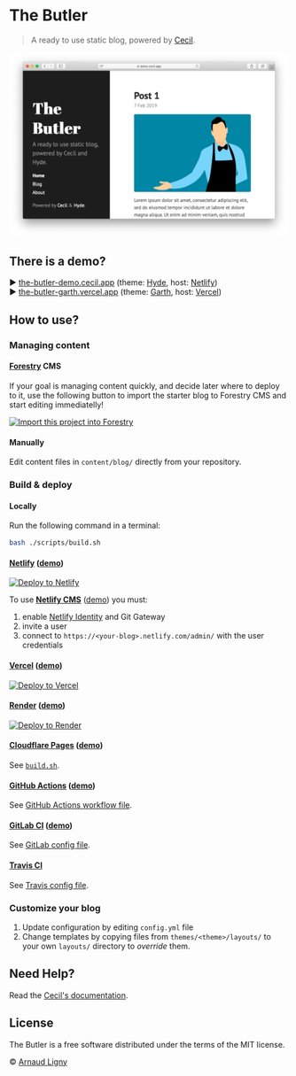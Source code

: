 # The Butler

> A ready to use static blog, powered by [Cecil](https://cecil.app).

![Cecil preview](static/images/cecil-preview.png)

## There is a demo?

:arrow_forward: [the-butler-demo.cecil.app](https://the-butler-demo.cecil.app) (theme: [Hyde](https://github.com/Cecilapp/theme-hyde#readme), host: [Netlify](https://www.netlify.com))  
:arrow_forward: [the-butler-garth.vercel.app](https://the-butler-garth.vercel.app) (theme: [Garth](https://github.com/Cecilapp/theme-garth#readme), host: [Vercel](https://vercel.com))

## How to use?

### Managing content

#### [Forestry](https://forestry.io) CMS

If your goal is managing content quickly, and decide later where to deploy to it, use the following button to import the starter blog to Forestry CMS and start editing immediatelly!

[![Import this project into Forestry](https://assets.forestry.io/import-to-forestryK.svg)](https://cecil.app/cms/forestry/import/)

#### Manually

Edit content files in `content/blog/` directly from your repository.

### Build & deploy

#### Locally

Run the following command in a terminal:

```bash
bash ./scripts/build.sh
```

#### [Netlify](https://www.netlify.com) ([demo](https://the-butler-demo.cecil.app))

[![Deploy to Netlify](https://www.netlify.com/img/deploy/button.svg)](https://app.netlify.com/start/deploy?repository=https://github.com/Cecilapp/the-butler&stack=cms)

To use [**Netlify CMS**](https://www.netlifycms.org) ([demo](https://the-butler-demo.cecil.app/admin/)) you must:

1. enable [Netlify Identity](https://docs.netlify.com/visitor-access/git-gateway/#setup-and-settings) and Git Gateway
2. invite a user
3. connect to `https://<your-blog>.netlify.com/admin/` with the user credentials

#### [Vercel](https://vercel.com) ([demo](https://vercel.cecil.app))

[![Deploy to Vercel](https://vercel.com/button)](https://vercel.com/import/project?template=https://github.com/Cecilapp/the-butler)

#### [Render](https://render.com) ([demo](https://the-butler.onrender.com))

[![Deploy to Render](https://render.com/images/deploy-to-render-button.svg)](https://render.com/deploy?repo=https://github.com/Cecilapp/the-butler)

#### [Cloudflare Pages](https://pages.cloudflare.com) ([demo](https://the-butler.pages.dev))

See [`build.sh`](/scripts/build.sh).

#### [GitHub Actions](https://github.com/features/actions) ([demo](https://cecilapp.github.io/the-butler/))

See [GitHub Actions workflow file](/.github/workflows/build-and-deploy.yml).

#### [GitLab CI](https://about.gitlab.com/stages-devops-lifecycle/continuous-integration/) ([demo](https://aligny.gitlab.io/the-butler/))

See [GitLab config file](/.gitlab-ci.yml).

#### [Travis CI](https://travis-ci.com)

See [Travis config file](/.travis.yml).

### Customize your blog

1. Update configuration by editing `config.yml` file
2. Change templates by copying files from `themes/<theme>/layouts/` to your own `layouts/` directory to _override_ them.

## Need Help?

Read the [Cecil's documentation](https://cecil.app/documentation/).

## License

The Butler is a free software distributed under the terms of the MIT license.

© [Arnaud Ligny](https://arnaudligny.fr)
